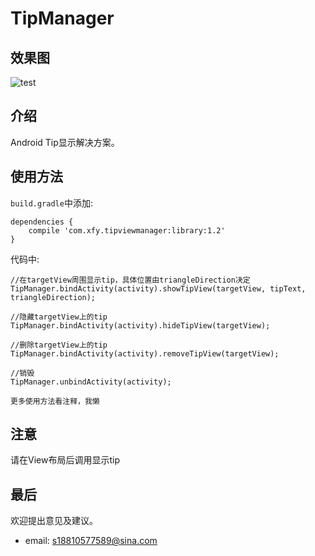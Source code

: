 # TipManager
## 效果图
![test](pic/test_tip.gif)

## 介绍
Android Tip显示解决方案。

## 使用方法

`build.gradle`中添加:
```
dependencies {
    compile 'com.xfy.tipviewmanager:library:1.2'
}
```

代码中:
```
//在targetView周围显示tip，具体位置由triangleDirection决定
TipManager.bindActivity(activity).showTipView(targetView, tipText, triangleDirection);

//隐藏targetView上的tip
TipManager.bindActivity(activity).hideTipView(targetView);

//删除targetView上的tip
TipManager.bindActivity(activity).removeTipView(targetView);

//销毁
TipManager.unbindActivity(activity);

更多使用方法看注释，我懒
```

## 注意
请在View布局后调用显示tip
## 最后
欢迎提出意见及建议。

* email: s18810577589@sina.com